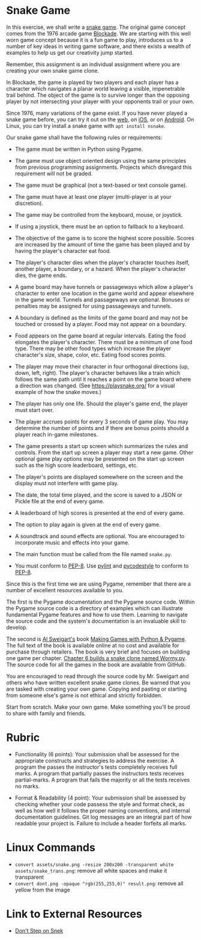 # Snake Game

In this exercise, we shall write a [snake game](https://en.wikipedia.org/wiki/Snake_(video_game_genre)). The original game concept comes from the 1976 arcade game [Blockade](https://en.wikipedia.org/wiki/Blockade_(video_game)). We are starting with this well worn game concept because it is a fun game to play, introduces us to a number of key ideas in writing game software, and there exists a wealth of examples to help us get our creativity jump started.

Remember, this assignment is an individual assignment where you are creating your own snake game clone.

In Blockade, the game is played by two players and each player has a character which navigates a planar world leaving a visible, impenetrable trail behind. The object of the game is to survive longer than the opposing player by not intersecting your player with your opponents trail or your own.

Since 1976, many variations of the game exist. If you have never played a snake game before, you can try it out on the [web](https://playsnake.org/), on [iOS](https://theappstore.org/search.php?search=snake&platform=software), or on [Android](https://play.google.com/store/search?q=snake&c=apps&hl=en_US&gl=US). On Linux, you can try install a snake game with `apt install nsnake`.

Our snake game shall have the following rules or requirements:

* The game must be written in Python using Pygame.

* The game must use object oriented design using the same principles from previous programming assignments. Projects which disregard this requirement will not be graded.

* The game must be graphical (not a text-based or text console game).

* The game must have at least one player (multi-player is at your discretion).

* The game may be controlled from the keyboard, mouse, or joystick.

* If using a joystick, there must be an option to fallback to a keyboard.

* The objective of the game is to score the highest score possible. Scores are increased by the amount of time the game has been played and by having the player's character eat food.

* The player's character dies when the player's character touches itself, another player, a boundary, or a hazard. When the player's character dies, the game ends.

* A game board may have tunnels or passageways which allow a player's character to enter one location in the game world and appear elsewhere in the game world. Tunnels and passageways are optional. Bonuses or penalties may be assigned for using passageways and tunnels.

* A boundary is defined as the limits of the game board and may not be touched or crossed by a player. Food may not appear on a boundary.

* Food appears on the game board at regular intervals. Eating the food elongates the player's character. There must be a minimum of one food type. There may be other food types which increase the player character's size, shape, color, etc. Eating food scores points.

* The player may move their character in four orthogonal directions (up, down, left, right). The player's character behaves like a train which follows the same path until it reaches a point on the game board where a direction was changed. (See https://playsnake.org/ for a visual example of how the snake moves.)

* The player has only one life. Should the player's game end, the player must start over.

* The player accrues points for every 3 seconds of game play. You may determine the number of points and if there are bonus points should a player reach in-game milestones.

* The game presents a start up screen which summarizes the rules and controls. From the start up screen a player may start a new game. Other optional game play options may be presented on the start up screen such as the high score leaderboard, settings, etc.

* The player's points are displayed somewhere on the screen and the display must not interfere with game play.

* The date, the total time played, and the score is saved to a JSON or Pickle file at the end of every game.

* A leaderboard of high scores is presented at the end of every game.

* The option to play again is given at the end of every game.

* A soundtrack and sound effects are optional. You are encouraged to incorporate music and effects into your game.

* The main function must be called from the file named `snake.py`.

* You must conform to [PEP-8](https://www.python.org/dev/peps/pep-0008/). Use [pylint](https://www.pylint.org/) and [pycodestyle](https://pypi.org/project/pycodestyle/) to conform to [PEP-8](https://www.python.org/dev/peps/pep-0008/).

Since this is the first time we are using Pygame, remember that there are a number of excellent resources available to you.

The first is the Pygame documentation and the Pygame source code. Within the Pygame source code is a directory of examples which can illustrate fundamental Pygame features and how to use them. Learning to navigate the source code and the system's documentation is an invaluable skill to develop.

The second is [Al Sweigart's](https://alsweigart.com/) book [Making Games with Python & Pygame](https://inventwithpython.com/pygame/). The full text of the book is available online at no cost and available for purchase through retailers. The book is very brief and focuses on building one game per chapter. [Chapter 6 builds a snake clone named Wormy.py](https://inventwithpython.com/pygame/chapter6.html). The source code for all the games in the book are available from GitHub.

You are encouraged to read through the source code by Mr. Sweigart and others who have written excellent snake game clones. Be warned that you are tasked with creating your own game. Copying and pasting or starting from someone else's game is not ethical and strictly forbidden.

Start from scratch. Make your own game. Make something you'll be proud to share with family and friends.

# Rubric

* Functionality (6 points): Your submission shall be assessed for the appropriate constructs and strategies to address the exercise. A program the passes the instructor's tests completely receives full marks. A program that partially passes the instructors tests receives partial-marks. A program that fails the majority or all the tests receives no marks.

* Format & Readability (4 point): Your submission shall be assessed by checking whether your code passess the style and format check, as well as how well it follows the proper naming conventions, and internal documentation guidelines. Git log messages are an integral part of how readable your project is. Failure to include a header forfeits all marks.

# Linux Commands

- `convert assets/snake.png -resize 200x200 -transparent white assets/snake_trans.png`: remove all white spaces and make it transparent
- `convert dont.png -opaque "rgb(255,255,0)" result.png`: remove all yellow from the image

# Link to External Resources

- [Don't Step on Snek](https://www.deviantart.com/sharktopus23/art/Don-t-Tread-on-Me-314647647)
